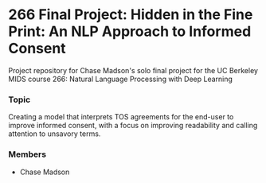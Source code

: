# 266 Final Project: Hidden in the Fine Print: An NLP Approach to Informed Consent
Project repository for Chase Madson's solo final project for the UC Berkeley MIDS course 266: Natural Language Processing with Deep Learning

### Topic
Creating a model that interprets TOS agreements for the end-user to improve informed consent, with a focus on improving readability and calling attention to unsavory terms.

### Members
- Chase Madson
